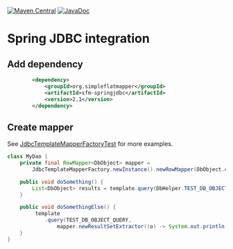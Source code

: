 [![Maven Central](https://img.shields.io/maven-central/v/org.simpleflatmapper/sfm-springjdbc.svg)](https://maven-badges.herokuapp.com/maven-central/org.simpleflatmapper/sfm-springjdbc)
[![JavaDoc](https://img.shields.io/badge/javadoc-2.1-blue.svg)](http://www.javadoc.io/doc/org.simpleflatmapper/sfm-springjdbc)

# Spring JDBC integration

## Add dependency

```xml
		<dependency>
			<groupId>org.simpleflatmapper</groupId>
			<artifactId>sfm-springjdbc</artifactId>
			<version>2.1</version>
		</dependency>
```

## Create mapper

See [JdbcTemplateMapperFactoryTest](/sfm-springjdbc/src/test/java/org/sfm/jdbc/spring/JdbcTemplateMapperFactoryTest.java) for more examples.

```java
class MyDao {
	private final RowMapper<DbObject> mapper =
		JdbcTemplateMapperFactory.newInstance().newRowMapper(DbObject.class);

	public void doSomething() {
		List<DbObject> results = template.query(DbHelper.TEST_DB_OBJECT_QUERY, mapper);
	}

	public void doSomethingElse() {
		 template
		 	.query(TEST_DB_OBJECT_QUERY,
		 		mapper.newResultSetExtractor((o) -> System.out.println(o.toString())));
	}
}
```
